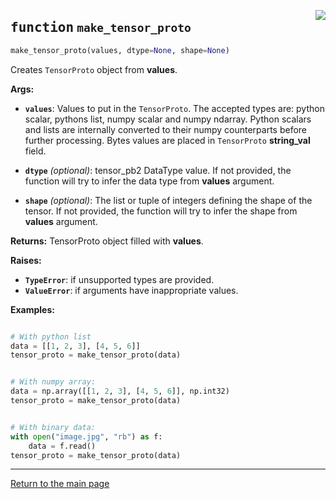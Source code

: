 <a href="../../../../client/python/lib/ovmsclient/tfs_compat/grpc/tensors.py#L94"><img align="right" style="float:right;" src="https://img.shields.io/badge/-source-cccccc?style=flat-square"></a>

## <kbd>function</kbd> `make_tensor_proto`

```python
make_tensor_proto(values, dtype=None, shape=None)
```

Creates `TensorProto` object from **values**. 


**Args:**
 
 - <b>`values`</b>:  Values to put in the `TensorProto`. 
 The accepted types are: python scalar, pythons list, numpy scalar and numpy ndarray. Python scalars and lists are internally converted to their numpy counterparts before further processing. Bytes values are placed in `TensorProto` <b>string_val</b> field.  


 - <b>`dtype`</b> <i>(optional)</i>:  tensor_pb2 DataType value.   If not provided, the function will try to infer the data type from **values** argument. 


 - <b>`shape`</b> <i>(optional)</i>:  The list or tuple of integers defining the shape of the tensor. If not provided, the function will try to infer the shape from **values** argument. 


**Returns:**
 TensorProto object filled with **values**. 


**Raises:**
 
 - <b>`TypeError`</b>:   if unsupported types are provided. 
 - <b>`ValueError`</b>:  if arguments have inappropriate values. 


**Examples:**

```python

# With python list
data = [[1, 2, 3], [4, 5, 6]]
tensor_proto = make_tensor_proto(data)


# With numpy array:
data = np.array([[1, 2, 3], [4, 5, 6]], np.int32)
tensor_proto = make_tensor_proto(data)


# With binary data:
with open("image.jpg", "rb") as f:
    data = f.read()
tensor_proto = make_tensor_proto(data)

```

---

<a href="README.md">Return to the main page</a>

